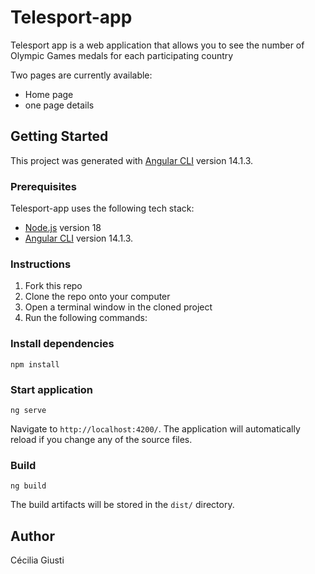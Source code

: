 # Telesport-app

Telesport app is a web application that allows you to see the number of Olympic Games medals for each participating country

Two pages are currently available:

- Home page
- one page details

## Getting Started

This project was generated with [Angular CLI](https://github.com/angular/angular-cli) version 14.1.3.

### Prerequisites

Telesport-app uses the following tech stack:

- [Node.js](https://nodejs.org/en/) version 18
- [Angular CLI](https://github.com/angular/angular-cli) version 14.1.3.

### Instructions

1.  Fork this repo
2.  Clone the repo onto your computer
3.  Open a terminal window in the cloned project
4.  Run the following commands:

### Install dependencies

    npm install

### Start application

    ng serve

Navigate to `http://localhost:4200/`. The application will automatically reload if you change any of the source files.

### Build

`ng build`

The build artifacts will be stored in the `dist/` directory.

## Author

Cécilia Giusti
